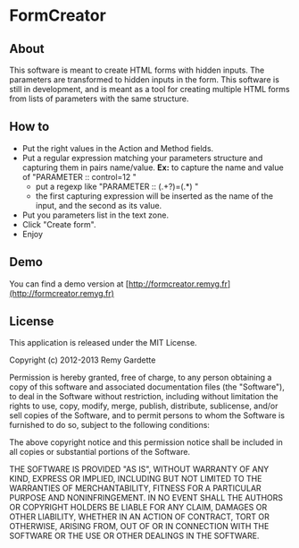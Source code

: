 # FormCreator

## About

This software is meant to create HTML forms with hidden inputs.
The parameters are transformed to hidden inputs in the form.
This software is still in development, and is meant as a tool for creating multiple HTML forms from lists of parameters with the same structure.

## How to

* Put the right values in the Action and Method fields.
* Put a regular expression matching your parameters structure and capturing them in pairs name/value. **Ex:** to capture the name and value of "PARAMETER :: control=12 "  
	* put a regexp like "PARAMETER :: (.+?)=(.*) "  
	* the first capturing expression will be inserted as the name of the input, and the second as its value.
* Put you parameters list in the text zone.
* Click "Create form".
* Enjoy

## Demo

You can find a demo version at [http://formcreator.remyg.fr](http://formcreator.remyg.fr)

## License

This application is released under the MIT License.

Copyright (c) 2012-2013 Remy Gardette

Permission is hereby granted, free of charge, to any person obtaining a copy of this software and associated documentation files (the "Software"), to deal in the Software without restriction, including without limitation the rights to use, copy, modify, merge, publish, distribute, sublicense, and/or sell copies of the Software, and to permit persons to whom the Software is furnished to do so, subject to the following conditions:

The above copyright notice and this permission notice shall be included in all copies or substantial portions of the Software.

THE SOFTWARE IS PROVIDED "AS IS", WITHOUT WARRANTY OF ANY KIND, EXPRESS OR IMPLIED, INCLUDING BUT NOT LIMITED TO THE WARRANTIES OF MERCHANTABILITY, FITNESS FOR A PARTICULAR PURPOSE AND NONINFRINGEMENT. IN NO EVENT SHALL THE AUTHORS OR COPYRIGHT HOLDERS BE LIABLE FOR ANY CLAIM, DAMAGES OR OTHER LIABILITY, WHETHER IN AN ACTION OF CONTRACT, TORT OR OTHERWISE, ARISING FROM, OUT OF OR IN CONNECTION WITH THE SOFTWARE OR THE USE OR OTHER DEALINGS IN THE SOFTWARE.
